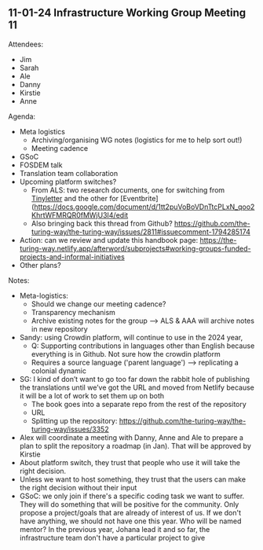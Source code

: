 ## 11-01-24 Infrastructure Working Group Meeting 11

Attendees:
- Jim
- Sarah
- Ale
- Danny
- Kirstie
- Anne

Agenda:
- Meta logistics
    - Archiving/organising WG notes (logistics for me to help sort out!)
    - Meeting cadence
- GSoC
- FOSDEM talk
- Translation team collaboration
- Upcoming platform switches?
    - From ALS: two research documents, one for switching from [Tinyletter](https://docs.google.com/document/d/1i8KM1IXyWyUQ_hmz8iGezrxwva7oToilyJGyUbWGemA/edit) and the other for [Eventbrite] (https://docs.google.com/document/d/1tt2puVoBoVDnTtcPLxN_qoo2KhrtWFMRQR0fMWjU3I4/edit
    - Also bringing back this thread from Github? https://github.com/the-turing-way/the-turing-way/issues/2811#issuecomment-1794285174
- Action: can we review and update this handbook page: https://the-turing-way.netlify.app/afterword/subprojects#working-groups-funded-projects-and-informal-initiatives
- Other plans?

Notes:
- Meta-logistics: 
    - Should we change our meeting cadence?
    - Transparency mechanism
    - Archive existing notes for the group --> ALS & AAA will archive notes in new repository
- Sandy: using Crowdin platform, will continue to use in the 2024 year, 
    - Q: Supporting contributions in languages other than English because everything is in Github. Not sure how the crowdin platform
    - Requires a source language ('parent language') --> replicating a colonial dynamic
- SG: I kind of don’t want to go too far down the rabbit hole of publishing the translations until we’ve got the URL and moved from Netlify because it will be a lot of work to set them up on both
    - The book goes into a separate repo from the rest of the repository
    - URL
    - Splitting up the repository: https://github.com/the-turing-way/the-turing-way/issues/3352
- Alex will coordinate a meeting with Danny, Anne and Ale to prepare a plan to split the repository a roadmap (in Jan). That will be approved by Kirstie
- About platform switch, they trust that people who use it will take the right decision. 
- Unless we want to host something, they trust that the users can make the right decision without their input
- GSoC: we only join if there's a specific coding task we want to suffer. They will do something that will be positive for the community. Only propose a project/goals that are already of interest of us. If we don't have anything, we should not have one this year. Who will be named mentor? In the previous year, Johana lead it and so far, the infrastructure team don't have a particular project to give
